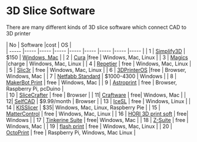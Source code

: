 #   3D Slice Software
There are many different kinds of 3D slice software which connect CAD to 3D printer 

| No | Software |cost | OS |  
| ----- |----- |----- |----- |----- |----- |----- |----- |----- |
| 1 | [Simplify3D](https://www.simplify3d.com/software/)  | $150 | [Windows,   Mac](https://drive.google.com/open?id=1ASPt7xwi8XatqlAV28snRRS21nCXHon6) | 
| 2 | [Cura](https://ultimaker.com/software/ultimaker-cura) |free  | Windows,   Mac, Linux | 
| 3 | [Magics](https://www.materialise.com/en/software/magics) |charge  | Windows,   Mac, Linux | 
| 4 | [Repetier](https://www.repetier.com/) | free | Windows,   Mac, Linux | 
| 5 | [Slic3r](slic3r.org) | free | Windows,   Mac, Linux | 
| 6 | [3DPrinterOS](https://www.3dprinteros.com/)  |free | Browser,   Windows, Mac | 
| 7 | [Netfabb   Standard](https://www.autodesk.com/products/netfabb/overview) |  $1000-4300 | Windows | 
| 8 | [MakerBot   Print](https://www.makerbot.com/3d-printers/apps/makerbot-print/) | free | Windows,   Mac | 
| 9 | [Astroprint](https://www.astroprint.com/) | free |   Browser,   Raspberry Pi, pcDuino |  
| 10 | [SliceCrafter](https://icesl.loria.fr/slicecrafter/) | free | Browser | 
| 11| [Craftware](https://craftbot.com/craftware/) | free| Windows,   Mac | 
| 12| [SelfCAD](https://www.selfcad.com/)  | $9.99/month | Browser |
| 13 | [IceSL](https://icesl.loria.fr/) | free |  Windows,   Linux | 
| 14 | [KISSlicer](http://www.kisslicer.com/) | $35| Windows,   Mac, Linux, Raspberry Pie | 
| 15 | [MatterControl](https://www.matterhackers.com/store/l/mattercontrol/sk/MKZGTDW6) | free | Windows,   Mac, Linux | 
| 16 | [HORI 3D print soft](http://en.hori3d.com/) | free| Windows | 
| 17 | [Tinkerine   Suite](https://tinkerine.com/tinkerine-suite/) | free| Windows,   Mac | 
| 18 | [Z-Suite](https://zortrax.com/pl/software/) | free | Windows,   Mac | 
| 19 | [flash   print](https://www.flashprint.com/) | free | Windows,   Mac, Linux | 
| 20 | [OctoPrint](https://octoprint.org/) | free | Raspberry   Pi, Windows, Mac Linux | 
